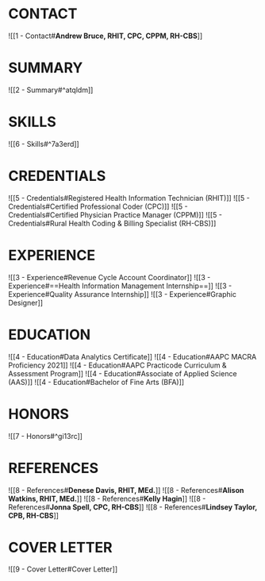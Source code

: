 # CONTACT
![[1 - Contact#**Andrew Bruce, RHIT, CPC, CPPM, RH-CBS**]]
# SUMMARY
![[2 - Summary#^atqldm]]
# SKILLS
![[6 - Skills#^7a3erd]]
# CREDENTIALS
![[5 - Credentials#Registered Health Information Technician (RHIT)]]
![[5 - Credentials#Certified Professional Coder (CPC)]]
![[5 - Credentials#Certified Physician Practice Manager (CPPM)]]
![[5 - Credentials#Rural Health Coding & Billing Specialist (RH-CBS)]]
# EXPERIENCE
![[3 - Experience#Revenue Cycle Account Coordinator]]
![[3 - Experience#==Health Information Management Internship==]]
![[3 - Experience#Quality Assurance Internship]]
![[3 - Experience#Graphic Designer]]
# EDUCATION
![[4 - Education#Data Analytics Certificate]]
![[4 - Education#AAPC MACRA Proficiency 2021]]
![[4 - Education#AAPC Practicode Curriculum & Assessment Program]]
![[4 - Education#Associate of Applied Science (AAS)]]
![[4 - Education#Bachelor of Fine Arts (BFA)]]
# HONORS
![[7 - Honors#^gi13rc]]
# REFERENCES
![[8 - References#**Denese Davis, RHIT, MEd.**]]
![[8 - References#**Alison Watkins, RHIT, MEd.**]]
![[8 - References#**Kelly Hagin**]]
![[8 - References#**Jonna Spell, CPC, RH-CBS**]]
![[8 - References#**Lindsey Taylor, CPB, RH-CBS**]]
# COVER LETTER
![[9 - Cover Letter#Cover Letter]]